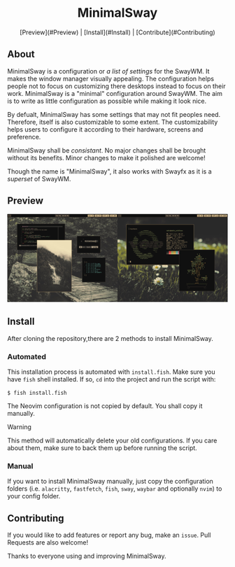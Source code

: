 <div align="center">
    <h1>MinimalSway</h1>
    [Preview](#Preview) | [Install](#Install) | [Contribute](#Contributing)
</div>

## About
MinimalSway is a configuration or *a list of settings* for the SwayWM.
It makes the window manager visually appealing. The configuration
helps people not to focus on customizing there desktops instead to
focus on their work. MinimalSway is a "minimal" configuration around
SwayWM. The aim is to write as little configuration as possible while
making it look nice.


By defualt, MinimalSway has some settings that may not fit peoples
need. Therefore, itself is also customizable to some extent. The
customizability helps users to configure it according to their
hardware, screens and preference.

MinimalSway shall be *consistant*. No major changes shall be brought
without its benefits. Minor changes to make it polished are welcome!

Though the name is "MinimalSway", it also works with Swayfx as it is
a *superset* of SwayWM.

## Preview
<img
src="https://github.com/mubin6th/MinimalSway/blob/master/readme_res/preview.jpg?raw=true"
alt="preview image">

## Install
After cloning the repository,there are 2 methods to install
MinimalSway.

### Automated
This installation process is automated with `install.fish`. Make sure
you have `fish` shell installed. If so, `cd` into the project and run
the script with:
``` fish
$ fish install.fish
```

The Neovim configuration is not copied by default. You shall copy it
manually.

> [!WARNING]
> This method will automatically delete your old configurations. If
> you care about them, make sure to back them up before running the
> script.

### Manual
If you want to install MinimalSway manually, just copy the
configuration folders (i.e. `alacritty`, `fastfetch`, `fish`, `sway`,
`waybar` and optionally `nvim`) to your config folder.

## Contributing
If you would like to add features or report any bug, make an `issue`.
Pull Requests are also welcome!


Thanks to everyone using and improving MinimalSway.
